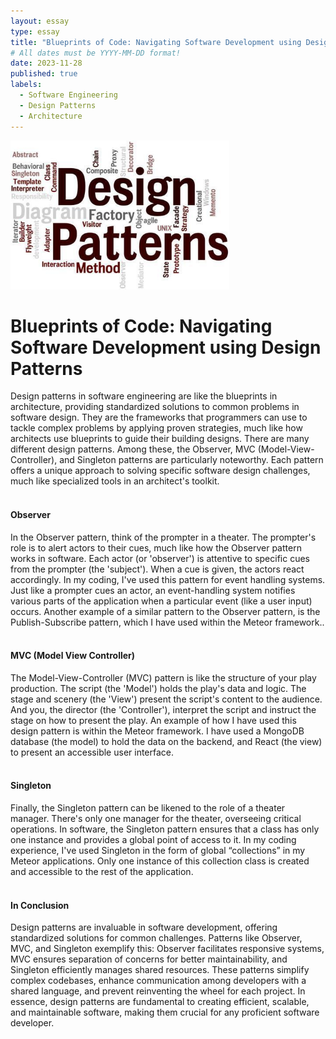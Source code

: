 ```yaml
---
layout: essay
type: essay
title: "Blueprints of Code: Navigating Software Development using Design Patterns"
# All dates must be YYYY-MM-DD format!
date: 2023-11-28
published: true
labels:
  - Software Engineering
  - Design Patterns
  - Architecture
---
```


<p>
	<img width="350px" src="../img/design-patterns.jpg" class="img-thumbnail" >
<h1>
	Blueprints of Code: Navigating Software Development using Design Patterns
</h1>
  Design patterns in software engineering are like the blueprints in architecture, providing standardized solutions to common problems in software design. They are the frameworks 
  that programmers can use to tackle complex problems by applying proven strategies, much like how architects use blueprints to guide their building designs. There are many different design patterns. 
  Among these, the Observer, MVC (Model-View-Controller), and Singleton patterns are particularly noteworthy. Each pattern offers a unique approach to solving specific software design challenges, 
  much like specialized tools in an architect's toolkit. 
<br><br>

<h4>
	Observer
</h4>
In the Observer pattern, think of the prompter in a theater. The prompter's role is to alert actors to their cues, much like how the Observer pattern works in software. 
Each actor (or 'observer') is attentive to specific cues from the prompter (the 'subject'). When a cue is given, the actors react accordingly. In my coding, I've used this pattern for 
event handling systems. Just like a prompter cues an actor, an event-handling system notifies various parts of the application when a particular event (like a user input) occurs. Another example of a
similar pattern to the Observer pattern, is the Publish-Subscribe pattern, which I have used within the Meteor framework..
<br><br>


<h4>
	MVC (Model View Controller)
</h4>
The Model-View-Controller (MVC) pattern is like the structure of your play production. The script (the 'Model') holds the play's data and logic. The stage and scenery (the 'View')
present the script's content to the audience. And you, the director (the 'Controller'), interpret the script and instruct the stage on how to present the play. An example of how I 
have used this design pattern is within the Meteor framework. I have used a MongoDB database (the model) to hold the data on the backend, and React (the view) to present an accessible user interface.
<br><br>

<h4>
	Singleton
</h4>
Finally, the Singleton pattern can be likened to the role of a theater manager. There's only one manager for the theater, overseeing critical operations. In software, the Singleton pattern ensures 
that a class has only one instance and provides a global point of access to it. In my coding experience, I've used Singleton in the form of global “collections” in my Meteor applications. Only one instance 
of this collection class is created and accessible to the rest of the application. 
<br><br>

<h4>
	In Conclusion
</h4>
Design patterns are invaluable in software development, offering standardized solutions for common challenges. Patterns like Observer, MVC, and Singleton exemplify this: Observer facilitates responsive systems, 
MVC ensures separation of concerns for better maintainability, and Singleton efficiently manages shared resources. These patterns simplify complex codebases, enhance communication among developers with a 
shared language, and prevent reinventing the wheel for each project. In essence, design patterns are fundamental to creating efficient, scalable, and maintainable software, making them crucial 
for any proficient software developer.
</p>
